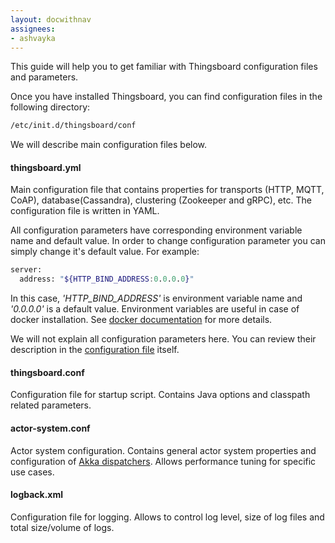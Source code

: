 ```yaml
---
layout: docwithnav
assignees:
- ashvayka
---
```


This guide will help you to get familiar with Thingsboard configuration files and parameters.
 
Once you have installed Thingsboard, you can find configuration files in the following directory:

```bash
/etc/init.d/thingsboard/conf
```

We will describe main configuration files below.

#### thingsboard.yml

Main configuration file that contains properties 
for transports (HTTP, MQTT, CoAP), database(Cassandra), clustering (Zookeeper and gRPC), etc.
The configuration file is written in YAML. 

All configuration parameters have corresponding environment variable name and default value. In order to change configuration parameter you can simply change it's default value.
For example:

```bash
server:
  address: "${HTTP_BIND_ADDRESS:0.0.0.0}"
```

In this case, *'HTTP_BIND_ADDRESS'* is environment variable name and *'0.0.0.0'* is a default value.
Environment variables are useful in case of docker installation. 
See [docker documentation](https://docs.docker.com/compose/environment-variables/#/the-envfile-configuration-option) for more details.

We will not explain all configuration parameters here. You can review their description in the [configuration file](https://raw.githubusercontent.com/thingsboard/thingsboard/master/application/src/main/resources/thingsboard.yml) itself.

#### thingsboard.conf

Configuration file for startup script. Contains Java options and classpath related parameters.

#### actor-system.conf

Actor system configuration. Contains general actor system properties and configuration of [Akka dispatchers](http://doc.akka.io/docs/akka/current/java/dispatchers.html).
Allows performance tuning for specific use cases.

#### logback.xml

Configuration file for logging. Allows to control log level, size of log files and total size/volume of logs.

